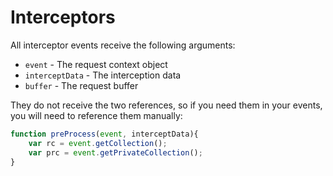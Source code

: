 # Interceptors

All interceptor events receive the following arguments:

* `event` - The request context object
* `interceptData` - The interception data
* `buffer` - The request buffer


They do not receive the two references, so if you need them in your events, you will need to reference them manually:

```js
function preProcess(event, interceptData){
	var rc = event.getCollection();
	var prc = event.getPrivateCollection();	
}
```

